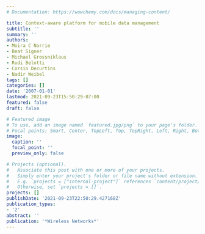 ```yaml
---
# Documentation: https://wowchemy.com/docs/managing-content/

title: Context-aware platform for mobile data management
subtitle: ''
summary: ''
authors:
- Moira C Norrie
- Beat Signer
- Michael Grossniklaus
- Rudi Belotti
- Corsin Decurtins
- Nadir Weibel
tags: []
categories: []
date: '2007-01-01'
lastmod: 2021-09-23T15:50:29-07:00
featured: false
draft: false

# Featured image
# To use, add an image named `featured.jpg/png` to your page's folder.
# Focal points: Smart, Center, TopLeft, Top, TopRight, Left, Right, BottomLeft, Bottom, BottomRight.
image:
  caption: ''
  focal_point: ''
  preview_only: false

# Projects (optional).
#   Associate this post with one or more of your projects.
#   Simply enter your project's folder or file name without extension.
#   E.g. `projects = ["internal-project"]` references `content/project/deep-learning/index.md`.
#   Otherwise, set `projects = []`.
projects: []
publishDate: '2021-09-23T22:50:29.427168Z'
publication_types:
- '2'
abstract: ''
publication: '*Wireless Networks*'
---
```

